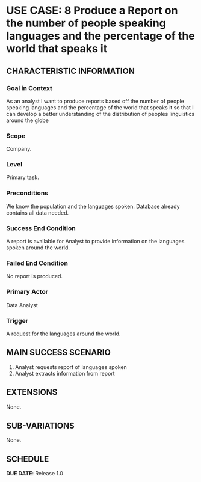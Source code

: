 # USE CASE: 8 Produce a Report on the number of people speaking languages and the percentage of the world that speaks it

## CHARACTERISTIC INFORMATION

### Goal in Context

As an analyst I want to produce reports based off the number of people speaking languages and the percentage of the world that speaks it so that I can develop a better understanding of the distribution of peoples linguistics around the globe

### Scope

Company.

### Level

Primary task.

### Preconditions

We know the population and the languages spoken. Database already contains all data needed.

### Success End Condition

A report is available for Analyst to provide information on the languages spoken around the world.

### Failed End Condition

No report is produced.

### Primary Actor

Data Analyst

### Trigger

A request for the languages around the world.

## MAIN SUCCESS SCENARIO

1. Analyst requests report of languages spoken
2. Analyst extracts information from report

## EXTENSIONS

None.

## SUB-VARIATIONS

None.

## SCHEDULE

**DUE DATE**: Release 1.0